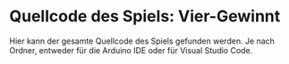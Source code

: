 # Quellcode des Spiels: Vier-Gewinnt
Hier kann der gesamte Quellcode des Spiels gefunden werden. Je nach Ordner, entweder für die Arduino IDE oder für Visual Studio Code.